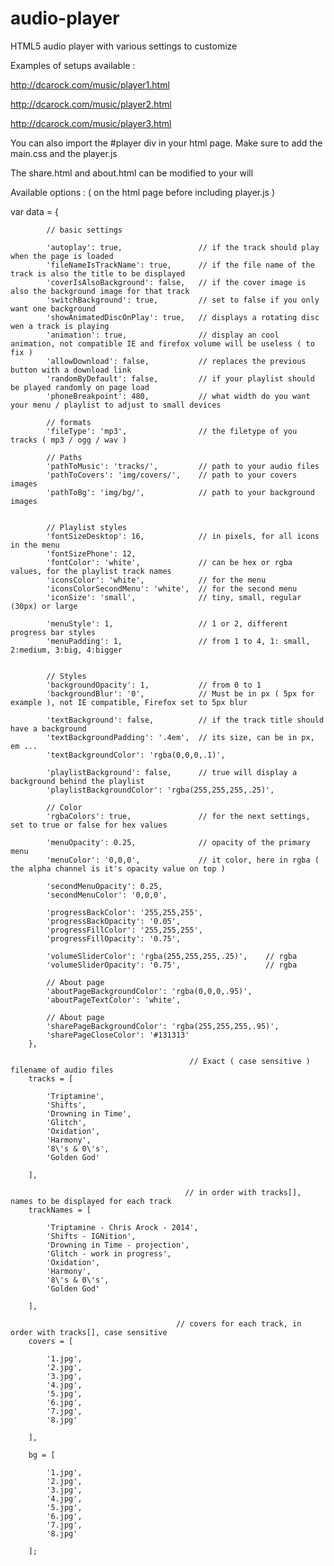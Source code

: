 audio-player
============

HTML5 audio player with various settings to customize

Examples of setups available :


http://dcarock.com/music/player1.html

http://dcarock.com/music/player2.html

http://dcarock.com/music/player3.html



You can also import the #player div in your html page. Make sure to add the main.css and the player.js

The share.html and about.html can be modified to your will



Available options : ( on the html page before including player.js )


var data = {

			// basic settings
			
			'autoplay': true,                 // if the track should play when the page is loaded
			'fileNameIsTrackName': true,      // if the file name of the track is also the title to be displayed
			'coverIsAlsoBackground': false,   // if the cover image is also the background image for that track
			'switchBackground': true,         // set to false if you only want one background
			'showAnimatedDiscOnPlay': true,   // displays a rotating disc wen a track is playing
			'animation': true,                // display an cool animation, not compatible IE and firefox volume will be useless ( to fix )
			'allowDownload': false,           // replaces the previous button with a download link
			'randomByDefault': false,         // if your playlist should be played randomly on page load
			'phoneBreakpoint': 480,           // what width do you want your menu / playlist to adjust to small devices

			// formats
			'fileType': 'mp3',                // the filetype of you tracks ( mp3 / ogg / wav )

			// Paths
			'pathToMusic': 'tracks/',         // path to your audio files
			'pathToCovers': 'img/covers/',    // path to your covers images
			'pathToBg': 'img/bg/',            // path to your background images       


			// Playlist styles
			'fontSizeDesktop': 16,            // in pixels, for all icons in the menu
			'fontSizePhone': 12,              
			'fontColor': 'white',             // can be hex or rgba values, for the playlist track names
			'iconsColor': 'white',            // for the menu
			'iconsColorSecondMenu': 'white',  // for the second menu   
			'iconSize': 'small',              // tiny, small, regular (30px) or large

			'menuStyle': 1,                   // 1 or 2, different progress bar styles 
			'menuPadding': 1,                 // from 1 to 4, 1: small, 2:medium, 3:big, 4:bigger


			// Styles
			'backgroundOpacity': 1,           // from 0 to 1
			'backgroundBlur': '0',            // Must be in px ( 5px for example ), not IE compatible, Firefox set to 5px blur

			'textBackground': false,          // if the track title should have a background
			'textBackgroundPadding': '.4em',  // its size, can be in px, em ...
			'textBackgroundColor': 'rgba(0,0,0,.1)',

			'playlistBackground': false,      // true will display a background behind the playlist
			'playlistBackgroundColor': 'rgba(255,255,255,.25)',

			// Color
			'rgbaColors': true,               // for the next settings, set to true or false for hex values

			'menuOpacity': 0.25,              // opacity of the primary menu
			'menuColor': '0,0,0',             // it color, here in rgba ( the alpha channel is it's opacity value on top )       

			'secondMenuOpacity': 0.25,
			'secondMenuColor': '0,0,0',

			'progressBackColor': '255,255,255',
			'progressBackOpacity': '0.05',
			'progressFillColor': '255,255,255',
			'progressFillOpacity': '0.75',

			'volumeSliderColor': 'rgba(255,255,255,.25)',    // rgba
			'volumeSliderOpacity': '0.75',                   // rgba

			// About page
			'aboutPageBackgroundColor': 'rgba(0,0,0,.95)',   
			'aboutPageTextColor': 'white',

			// About page
			'sharePageBackgroundColor': 'rgba(255,255,255,.95)',
			'sharePageCloseColor': '#131313'
		},

		                                    // Exact ( case sensitive ) filename of audio files
		tracks = [
			
			'Triptamine',
			'Shifts',
			'Drowning in Time',
			'Glitch',
			'Oxidation',
			'Harmony',
			'8\'s & 0\'s',
			'Golden God'

		],

		                                   // in order with tracks[], names to be displayed for each track
		trackNames = [

			'Triptamine - Chris Arock - 2014',
			'Shifts - IGNition',
			'Drowning in Time - projection',
			'Glitch - work in progress',
			'Oxidation',
			'Harmony',
			'8\'s & 0\'s',
			'Golden God'

		],

		                                 // covers for each track, in order with tracks[], case sensitive
		covers = [

			'1.jpg',
			'2.jpg',
			'3.jpg',
			'4.jpg',
			'5.jpg',
			'6.jpg',
			'7.jpg',
			'8.jpg'
			
		],

		bg = [

			'1.jpg',
			'2.jpg',
			'3.jpg',
			'4.jpg',
			'5.jpg',
			'6.jpg',
			'7.jpg',
			'8.jpg'

		];

